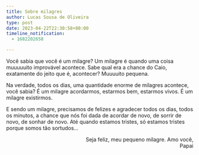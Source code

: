 ```yaml
---
title: Sobre milagres
author: Lucas Sousa de Oliveira
type: post
date: 2023-04-22T22:30:58+00:00
timeline_notification:
  - 1682202658

---
```

Você sabia que você é um milagre? Um milagre é quando uma coisa muuuuuito improvável acontece. Sabe qual era a chance do Caio, exatamente do jeito que é, acontecer? Muuuuito pequena.

Na verdade, todos os dias, uma quantidade enorme de milagres acontece, você sabia? É um milagre acordarmos, estarmos bem, estarmos vivos. É um milagre existirmos.

E sendo um milagre, precisamos de felizes e agradecer todos os dias, todos os minutos, a chance que nós foi dada de acordar de novo, de sorrir de novo, de sonhar de novo. Até quando estamos tristes, só estamos tristes porque somos tão sortudos...

<p style="text-align: right">
  Seja feliz, meu pequeno milagre. Amo você,<br />Papai
</p>